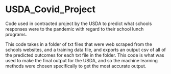 # USDA_Covid_Project
Code used in contracted project by the USDA to predict what schools responses were to the pandemic with regard to their school lunch programs. 

This code takes in a folder of txt files that were web scraped from the schools websites, and a training data file, and exports an output csv of all of the predicted outcomes for each txt file in the folder. This code is what was used to make the final output for the USDA, and so the machine learning methods were chosen specifically to get the most accurate output. 
